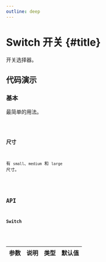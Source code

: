 ```yaml
---
outline: deep
---
```


# Switch 开关 {#title}

开关选择器。

## 代码演示

### 基本

最简单的用法。

<Code path="switch/Base" />

### 尺寸

有 `small`、`medium` 和 `large` 尺寸。

<Code path="switch/Size" />

## API

### Switch

<div class="vp-table">

| 参数      | 说明 | 类型 | 默认值
| ----------- | ----------- | ----------- | ----------- |

</div>